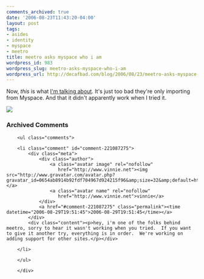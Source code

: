 ```yaml
---
comments_archived: true
date: '2006-08-23T11:43:20-04:00'
layout: post
tags:
- asides
- identity
- myspace
- meetro
title: meetro asks myspace who i am
wordpress_id: 983
wordpress_slug: meetro-asks-myspace-who-i-am
wordpress_url: http://decafbad.com/blog/2006/08/23/meetro-asks-myspace-who-i-am
---
```

Now, *this* is what [I'm talking about][ta].  It's just too bad they're only importing from Myspace.  And that it didn't apparently work when I tried it.

<a href="http://www.meetro.com/register/?page=1"><img src="http://static.meetro.com/front/img/btn_myspace.png" /></a>  

[ta]: http://decafbad.com/blog/2006/08/17/dont-ask-me-who-i-am

<div id="comments" class="comments archived-comments">
            <h3>Archived Comments</h3>
            
        <ul class="comments">
            
        <li class="comment" id="comment-221087275">
            <div class="meta">
                <div class="author">
                    <a class="avatar image" rel="nofollow" 
                       href="http://www.vinnie.net"><img src="http://www.gravatar.com/avatar.php?gravatar_id=0654ab8914b92fdf704967d924215f96&amp;size=32&amp;default=http://mediacdn.disqus.com/1320279820/images/noavatar32.png"/></a>
                    <a class="avatar name" rel="nofollow" 
                       href="http://www.vinnie.net">vinnie</a>
                </div>
                <a href="#comment-221087275" class="permalink"><time datetime="2006-08-29T19:51:45">2006-08-29T19:51:45</time></a>
            </div>
            <div class="content"><p>hey, i'm one of the folks behind meetro, sorry to hear it wasn't working when you tried.  If you want to give it another try, everything is in order.  We're working on adding support for other sites.</p></div>
            
        </li>
    
        </ul>
    
        </div>
    